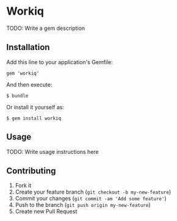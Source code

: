 # Workiq

TODO: Write a gem description

## Installation

Add this line to your application's Gemfile:

    gem 'workiq'

And then execute:

    $ bundle

Or install it yourself as:

    $ gem install workiq

## Usage

TODO: Write usage instructions here

## Contributing

1. Fork it
2. Create your feature branch (`git checkout -b my-new-feature`)
3. Commit your changes (`git commit -am 'Add some feature'`)
4. Push to the branch (`git push origin my-new-feature`)
5. Create new Pull Request
